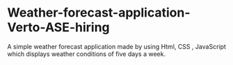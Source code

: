 # Weather-forecast-application-Verto-ASE-hiring
A simple weather forecast application made by using Html, CSS , JavaScript which displays weather conditions of five days a week.
